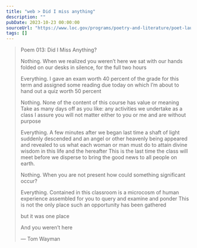 ```yaml
---
title: "web > Did I miss anything"
description: ""
pubDate: 2023-10-23 00:00:00
sourceUrl: "https://www.loc.gov/programs/poetry-and-literature/poet-laureate/poet-laureate-projects/poetry-180/all-poems/item/poetry-180-013/did-i-miss-anything/"
tags: []
---
```


> Poem 013: Did I Miss Anything?
> 
> Nothing. When we realized you weren’t here
> we sat with our hands folded on our desks
> in silence, for the full two hours
> 
>    Everything. I gave an exam worth
>    40 percent of the grade for this term
>    and assigned some reading due today
>    on which I’m about to hand out a quiz
>    worth 50 percent
> 
> Nothing. None of the content of this course
> has value or meaning
> Take as many days off as you like:
> any activities we undertake as a class
> I assure you will not matter either to you or me
> and are without purpose
> 
>    Everything. A few minutes after we began last time
>    a shaft of light suddenly descended and an angel
>    or other heavenly being appeared
>    and revealed to us what each woman or man must do
>    to attain divine wisdom in this life and
>    the hereafter
>    This is the last time the class will meet
>    before we disperse to bring the good news to all people on earth.
> 
> Nothing. When you are not present
> how could something significant occur?
> 
>    Everything. Contained in this classroom
>    is a microcosm of human experience
>    assembled for you to query and examine and ponder
>    This is not the only place such an opportunity has been gathered
> 
>    but it was one place
> 
>    And you weren’t here
> 
> — Tom Wayman